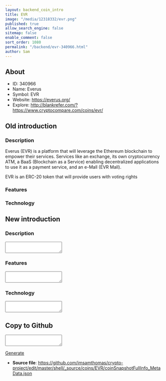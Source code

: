 ```yaml
---
layout: backend_coin_intro
title: EVR
image: "/media/12318332/evr.png"
published: true
allow_search_engine: false
sitemap: false
enable_comment: false
sort_order: 1080
permalink: "/backend/evr-340966.html"
author: Sam
---
```


## About

- ID: 340966
- Name: Everus
- Symbol: EVR
- Website: https://everus.org/
- Explore: http://blankrefer.com/?https://www.cryptocompare.com/coins/evr/


## Old introduction

### Description

<p>Everus (EVR) is a platform that will leverage the Ethereum blockchain to empower their services. Services like an exchange, its own cryptocurrency ATM, a BaaS (Blockchain as a Service) enabling decentralized applications to use it as a payment service, and an e-Mall (EVR Mall).</p><p>EVR is an ERC-20 token that will provide users with voting rights </p>

### Features


### Technology




## New introduction


### Description
<textarea id="meta_description" name="description"></textarea>

### Features
<textarea id="meta_features" name="features"></textarea>

### Technology
<textarea id="meta_technology" name="technology"></textarea>


## Copy to Github

<textarea id="coinsnapshotfullinfo_metadata"></textarea>

<a href="#gen" onclick="generateMetaDatJson()">Generate</a>

- **Source file**: <a href="https://github.com/imsamthomas/crypto-project/edit/master/shell/_source/coins/EVR/coinSnapshotFullInfo_MetaData.json">https://github.com/imsamthomas/crypto-project/edit/master/shell/_source/coins/EVR/coinSnapshotFullInfo_MetaData.json</a>

